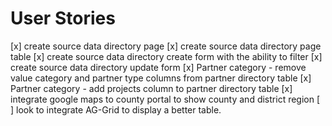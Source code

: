 # User Stories

[x] create source data directory page
[x] create source data directory page table
[x] create source data directory create form with the ability to filter
[x] create source data directory update form
[x] Partner category - remove value category and partner type columns from partner directory table
[x] Partner category - add projects column to partner directory table
[x] integrate google maps to county portal to show county and district region
[ ] look to integrate AG-Grid to display a better table.

